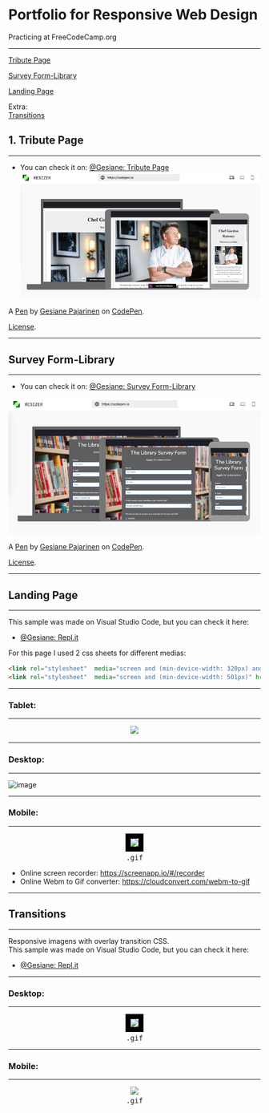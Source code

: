 # Portfolio for Responsive Web Design    
Practicing at FreeCodeCamp.org
***
[Tribute Page](#tribute-page)  

[Survey Form-Library](#survey-form-library)  

[Landing Page](#landing-page)   

Extra:   
[Transitions](#transitions)   


## 1. Tribute Page 
------------------

- You can check it on: [@Gesiane: Tribute Page](https://codepen.io/Gesiane/full/povYbYw)   
![image](https://github.com/GePajarinen/FCC-ResponsiveWebDesign/blob/master/Build%20a%20Tribute%20Page/tribute.png?raw=true)   

A [Pen](https://codepen.io/Gesiane/pen/povYbYw) by [Gesiane Pajarinen](https://codepen.io/Gesiane) on [CodePen](https://codepen.io).

[License](https://codepen.io/Gesiane/pen/povYbYw/license).

***
## Survey Form-Library
------------------------
- You can check it on: [@Gesiane: Survey Form-Library](https://codepen.io/Gesiane/full/OJPevNz)   
 
 ![image](https://github.com/GePajarinen/FCC-ResponsiveWebDesign/blob/master/Build%20a%20Survey%20Form/Survey%20Form.png?raw=true)

A [Pen](https://codepen.io/Gesiane/pen/OJPevNz) by [Gesiane Pajarinen](https://codepen.io/Gesiane) on [CodePen](https://codepen.io).

[License](https://codepen.io/Gesiane/pen/OJPevNz/license).

***
## Landing Page
------------------------
This sample was made on Visual Studio Code, but you can check it here:   
- [@Gesiane: Repl.it](https://candies--gesiane.repl.co/)   

For this page I used 2 css sheets for different medias:  

```html
<link rel="stylesheet"  media="screen and (min-device-width: 320px) and (max-device-width: 500px)" href="styleMobile.css" />   
<link rel="stylesheet"  media="screen and (min-device-width: 501px)" href="styleMain.css" /> 
```

---
### Tablet:   
---   
<p align="center">
  <img src="https://github.com/GePajarinen/Responsive-Web-Design/blob/master/Landing%20Page/pad%20copy.png?raw=true">
</p>   

---   

### Desktop:   
---   
![image](https://github.com/GePajarinen/Responsive-Web-Design/blob/master/Landing%20Page/desktop.gif?raw=true)  

---   

### Mobile:   
---   
<p align="center">
 <kbd>
  <img src="https://github.com/GePajarinen/Responsive-Web-Design/blob/master/Landing%20Page/phone.gif?raw=true" style="border: 10px solid black">   
  <br>.gif
 </kbd>
</p>

- Online screen recorder: https://screenapp.io/#/recorder
- Online Webm to Gif converter: https://cloudconvert.com/webm-to-gif

***
## Transitions
------------------------  
Responsive imagens with overlay transition CSS.   
This sample was made on Visual Studio Code, but you can check it here:   
- [@Gesiane: Repl.it](https://codepen.io/Gesiane/full/QWyKzqJ)   
---   
### Desktop:   
---  
<p align="center">
 <kbd>
  <img src="https://github.com/GePajarinen/Responsive-Web-Design/blob/master/Transition/video-laptop.gif?raw=true" style="border: 10px solid black" "width:100px">   
  <br>.gif
 </kbd>
</p>

---   

### Mobile:   
---  

<p align="center">
 <kbd>
  <img src="https://github.com/GePajarinen/Responsive-Web-Design/blob/master/Transition/video-mobile.gif?raw=true" style="border: 10px solid black,  width:50px">   
  <br>.gif
 </kbd>
</p>


